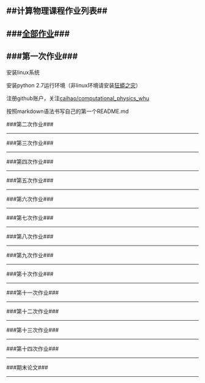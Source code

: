 ##计算物理课程作业列表##
----------
###[全部作业](https://github.com/hanshihao/compuational_physics_N2014301020016/blob/master/Homework.md)###
----------
###第一次作业###
----------
安装linux系统

安装python 2.7运行环境（非linux环境请安装[狂蟒之灾](https://www.continuum.io/)）

注册github账户，关注[caihao/computational_physics_whu](https://github.com/caihao/computational_physics_whu)

按照markdown语法书写自己的第一个README.md


###第二次作业###


----------


###第三次作业###


----------


###第四次作业###


----------


###第五次作业###


----------


###第六次作业###


----------


###第七次作业###


----------


###第八次作业###


----------


###第九次作业###


----------


###第十次作业###


----------


###第十一次作业###


----------


###第十二次作业###


----------


###第十三次作业###


----------


###第十四次作业###


----------


###期末论文###


----------


